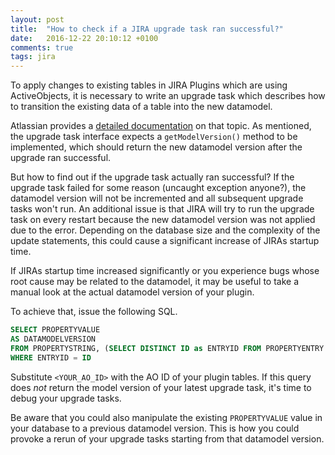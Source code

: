 ```yaml
---
layout: post
title:  "How to check if a JIRA upgrade task ran successful?"
date:   2016-12-22 20:10:12 +0100
comments: true
tags: jira
---
```

To apply changes to existing tables in JIRA Plugins which are using ActiveObjects,
it is necessary to write an upgrade task which describes how to transition the existing 
data of a table into the new datamodel.

Atlassian provides a [detailed documentation][upgrade task] on that topic. As mentioned, the upgrade task
interface expects a `getModelVersion()` method to be implemented, which should return the new datamodel version
after the upgrade ran successful.

But how to find out if the upgrade task actually ran successful? If the upgrade task failed for some reason (uncaught exception anyone?),
the datamodel version will not be incremented and all subsequent upgrade tasks won't run. An additional issue is that 
JIRA will try to run the upgrade task on every restart because the new datamodel version was not applied due to the error.
Depending on the database size and the complexity of the update statements, this
could cause a significant increase of JIRAs startup time.

If JIRAs startup time increased significantly or you experience bugs whose root cause may be related to the datamodel,
it may be useful to take a manual look at the actual datamodel version of your plugin.

To achieve that, issue the following SQL.

```sql
SELECT PROPERTYVALUE
AS DATAMODELVERSION
FROM PROPERTYSTRING, (SELECT DISTINCT ID as ENTRYID FROM PROPERTYENTRY WHERE PROPERTY_KEY = '<YOUR_AO_ID>_#') entry_id
WHERE ENTRYID = ID
```

Substitute `<YOUR_AO_ID>` with the AO ID of your plugin tables. 
If this query does *not* return the model version of your latest upgrade task, it's time to debug your upgrade tasks. 

Be aware that you could also manipulate the existing `PROPERTYVALUE` value in your database to a previous datamodel version. 
This is how you could provoke a rerun of your upgrade tasks starting from that datamodel version.

[upgrade task]: https://developer.atlassian.com/docs/atlassian-platform-common-components/active-objects/developing-your-plugin-with-active-objects/upgrading-your-plugin-and-handling-data-model-updates
